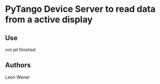 # PyTango Device Server to read data from a active display

## Use
not jet finished

## Authors
Leon Wener
